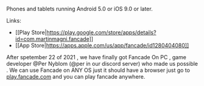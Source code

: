 Phones and tablets running Android 5.0 or iOS 9.0 or later.

Links: 

* [[Play Store|https://play.google.com/store/apps/details?id=com.martinmagni.fancade]]
* [[App Store|https://apps.apple.com/us/app/fancade/id1280404080]]

After spetember 22 of 2021 , we have finally got Fancade On PC , game developer @Per Nyblom (@per in our discord server) who made us possible . We can use Fancade on ANY OS just it should have a browser just go to [play.fancade.com](play.fancade.com) and you can play fancade anywhere.
